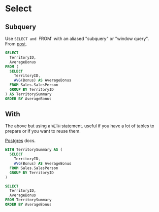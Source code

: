 # Select


## Subquery

Use `SELECT and `FROM` with an aliased "subquery" or "window query". From [post](https://www.essentialsql.com/get-ready-to-learn-sql-server-22-using-subqueries-in-the-from-clause/).

```sql
SELECT
  TerritoryID,
  AverageBonus
FROM (
  SELECT
    TerritoryID,
    AVG(Bonus) AS AverageBonus
  FROM Sales.SalesPerson
  GROUP BY TerritoryID
) AS TerritorySummary
ORDER BY AverageBonus
```

## With

The above but using a `WITH` statement. useful if you have a lot of tables to prepare or if you want to reuse them.

[Postgres](https://www.postgresql.org/docs/current/queries-with.html) docs.

```sql
WITH TerritorySummary AS (
  SELECT
    TerritoryID,
    AVG(Bonus) AS AverageBonus
  FROM Sales.SalesPerson
  GROUP BY TerritoryID
)

SELECT
  TerritoryID,
  AverageBonus
FROM TerritorySummary
ORDER BY AverageBonus
```
